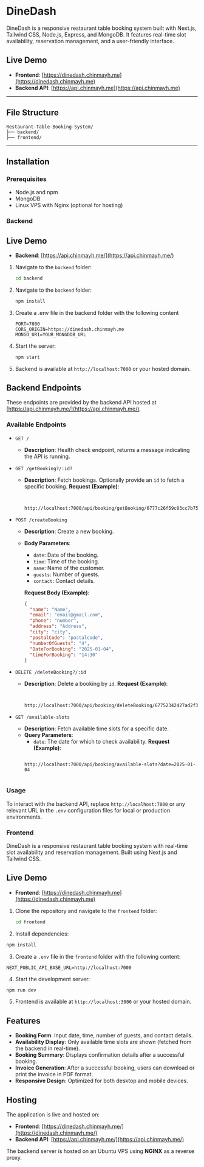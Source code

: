 # DineDash  

DineDash is a responsive restaurant table booking system built with Next.js, Tailwind CSS, Node.js, Express, and MongoDB. It features real-time slot availability, reservation management, and a user-friendly interface.  

## Live Demo  
- **Frontend**: [https://dinedash.chinmayh.me](https://dinedash.chinmayh.me)  
- **Backend API**: [https://api.chinmayh.me](https://api.chinmayh.me)  

---

## File Structure  
```
Restaurant-Table-Booking-System/
├── backend/
├── frontend/
```
---

## Installation  

### Prerequisites  
- Node.js and npm  
- MongoDB  
- Linux VPS with Nginx (optional for hosting)  

### Backend  

## Live Demo  
- **Backend**: [https://api.chinmayh.me/](https://api.chinmayh.me/)
  
1. Navigate to the `backend` folder:  
   ```bash  
   cd backend
   ```
2. Navigate to the `backend` folder:
    ```bash  
    npm install  
    ```
3. Create a .env file in the backend folder with the following content
    ```env
    PORT=7000  
    CORS_ORIGIN=https://dinedash.chinmayh.me  
    MONGO_URI=YOUR_MONGODB_URL
    ```
4. Start the server:
   ```bash
   npm start
   ```
5. Backend is available at ```http://localhost:7000``` or your hosted domain.

## Backend Endpoints  

These endpoints are provided by the backend API hosted at [https://api.chinmayh.me/](https://api.chinmayh.me/).  

### Available Endpoints  

- `GET /`  
  - **Description**: Health check endpoint, returns a message indicating the API is running.  

- `GET /getBooking?/:id?`  
  - **Description**: Fetch bookings. Optionally provide an `id` to fetch a specific booking.
      **Request (Example)**:
      ```
     
       http://localhost:7000/api/booking/getBooking/6777c26f59c03cc7b75dd5d1
     
      ```

- `POST /createBooking`  
  - **Description**: Create a new booking.  
  - **Body Parameters**:  
    - `date`: Date of the booking.  
    - `time`: Time of the booking.  
    - `name`: Name of the customer.  
    - `guests`: Number of guests.  
    - `contact`: Contact details.
      
     **Request Body (Example)**:
      ```json
      {
        "name": "Name",
        "email": "email@gmail.com",
        "phone": "number",
        "address": "Address",
        "city": "city",
        "postalCode": "postalcode",
        "numberOfGuests": "4",
        "DateForBooking": "2025-01-04",
        "timeForBooking": "14:30"
      }
      ```

- `DELETE /deleteBooking?/:id`  
  - **Description**: Delete a booking by `id`.
    **Request (Example)**:
      ```
      
       http://localhost:7000/api/booking/deleteBooking/67752342427ad2f3fe7ca4b3
      
      ```

- `GET /available-slots`  
  - **Description**: Fetch available time slots for a specific date.  
  - **Query Parameters**:  
    - `date`: The date for which to check availability.
    **Request (Example)**:
    ```
     
    http://localhost:7000/api/booking/available-slots?date=2025-01-04
      
     ```

### Usage  
To interact with the backend API, replace `http://localhost:7000` or any relevant URL in the `.env` configuration files for local or production environments.  

   
### Frontend  

DineDash is a responsive restaurant table booking system with real-time slot availability and reservation management. Built using Next.js and Tailwind CSS.  

## Live Demo  
- **Frontend**: [https://dinedash.chinmayh.me](https://dinedash.chinmayh.me)  


1. Clone the repository and navigate to the `frontend` folder:  
   ```bash  
   cd frontend
   ```
2. Install dependencies:
  ```bash
  npm install
  ```
3. Create a ```.env``` file in the ```frontend``` folder with the following content:
  ```env
  NEXT_PUBLIC_API_BASE_URL=http://localhost:7000
  ```
4. Start the development server:
  ```bash
  npm run dev  
  ```
5. Frontend is available at ```http://localhost:3000``` or your hosted domain.


## Features  

- **Booking Form**: Input date, time, number of guests, and contact details.  
- **Availability Display**: Only available time slots are shown (fetched from the backend in real-time).  
- **Booking Summary**: Displays confirmation details after a successful booking.  
- **Invoice Generation**: After a successful booking, users can download or print the invoice in PDF format.  
- **Responsive Design**: Optimized for both desktop and mobile devices.  

## Hosting  

The application is live and hosted on:  

- **Frontend**: [https://dinedash.chinmayh.me/](https://dinedash.chinmayh.me/)  
- **Backend API**: [https://api.chinmayh.me/](https://api.chinmayh.me/)  

The backend server is hosted on an Ubuntu VPS using **NGINX** as a reverse proxy.  





